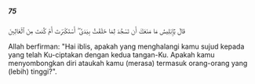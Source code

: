 ##### 75

<span class="ayah">قَالَ يَٰٓإِبْلِيسُ مَا مَنَعَكَ أَن تَسْجُدَ لِمَا خَلَقْتُ بِيَدَىَّ ۖ أَسْتَكْبَرْتَ أَمْ كُنتَ مِنَ ٱلْعَالِينَ</span>

<span class="ayah_translation">Allah berfirman: "Hai iblis, apakah yang menghalangi kamu sujud kepada yang telah Ku-ciptakan dengan kedua tangan-Ku. Apakah kamu menyombongkan diri ataukah kamu (merasa) termasuk orang-orang yang (lebih) tinggi?".</span>
